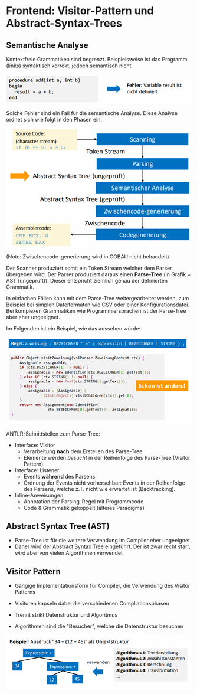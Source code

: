 # Frontend: Visitor-Pattern und Abstract-Syntax-Trees

## Semantische Analyse

Kontextfreie Grammatiken sind begrenzt. Beispielsweise ist das Programm (links) syntaktisch korrekt, jedoch semantisch nicht.

![image-20201017153217966](assets/image-20201017153217966.png)

Solche Fehler sind ein Fall für die semantische Analyse. Diese Analyse ordnet sich wie folgt in den Phasen ein:

![image-20201017153320590](assets/image-20201017153320590.png)

(Note: Zwischencode-generierung wird in COBAU nicht behandelt).



Der Scanner produziert somit ein Token Stream welcher dem Parser übergeben wird. Der Parser produziert daraus einen **Parse-Tree** (in Grafik = AST (ungeprüft)). Dieser entspricht ziemlich genau der definierten Grammatik. 



In einfachen Fällen kann mit dem Parse-Tree weitergearbeitet werden, zum Beispiel bei simplen Dateiformaten wie CSV oder einer Konfigurationsdatei. Bei komplexen Grammatiken wie Programmiersprachen ist der Parse-Tree aber eher ungeeignet. 

Im Folgenden ist ein Beispiel, wie das aussehen würde:

![image-20201017153611151](assets/image-20201017153611151.png)

ANTLR-Schnittstellen zum Parse-Tree:

* Interface: Visitor
  * Verarbeitung **nach** dem Erstellen des Parse-Tree
  * Elemente werden *besucht* in der Reihenfolge des Parse-Tree (Visitor Pattern)
* Interface: Listener
  * Events **während** des Parsens
  * Ordnung der Events nicht vorhersehbar: Events in der Reihenfolge des Parsens, welche z.T. nicht wie erwartet ist (Backtracking).
* Inline-Anweisungen
  * Annotation der Parsing-Regel mit Programmcode
  * Code & Grammatik gekoppelt (älteres Paradigma)



## Abstract Syntax Tree (AST)

* Parse-Tree ist für die weitere Verwendung im Compiler eher ungeeignet
* Daher wird der Abstract Syntax Tree eingeführt. Der ist zwar recht starr, wird aber von vielen Algorithmen verwendet



## Visitor Pattern

* Gängige Implementationsform für Compiler, die Verwendung des Visitor Patterns
* Visitoren kapseln dabei die verschiedenen Compliationsphasen

* Trennt strikt Datenstruktur und Algoritmus
* Algorithmen sind die "Besucher", welche die Datenstruktur besuchen

![image-20201017154411252](assets/image-20201017154411252.png)

